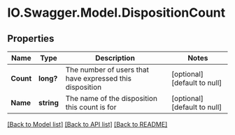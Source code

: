 # IO.Swagger.Model.DispositionCount
## Properties

Name | Type | Description | Notes
------------ | ------------- | ------------- | -------------
**Count** | **long?** | The number of users that have expressed this disposition | [optional] [default to null]
**Name** | **string** | The name of the disposition this count is for | [optional] [default to null]

[[Back to Model list]](../README.md#documentation-for-models) [[Back to API list]](../README.md#documentation-for-api-endpoints) [[Back to README]](../README.md)

